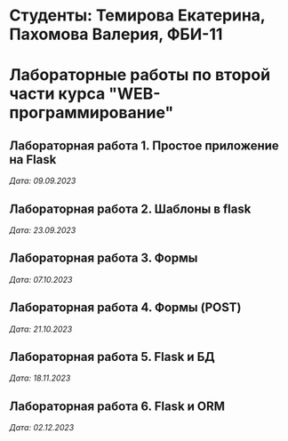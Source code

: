 # Студенты: Темирова Екатерина, Пахомова Валерия, ФБИ-11

# Лабораторные работы по второй части курса "WEB-программирование"

## Лабораторная работа 1. Простое приложение на Flask

*Дата: 09.09.2023*

## Лабораторная работа 2. Шаблоны в flask

*Дата: 23.09.2023*

## Лабораторная работа 3. Формы

*Дата: 07.10.2023*

## Лабораторная работа 4. Формы (POST)
*Дата: 21.10.2023*

## Лабораторная работа 5. Flask и БД
*Дата: 18.11.2023*

## Лабораторная работа 6. Flask и ORM
*Дата: 02.12.2023*
